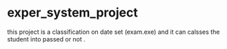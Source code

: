 # exper_system_project
this project is a classification on date set (exam.exe) and it can calsses the student into passed or not .
